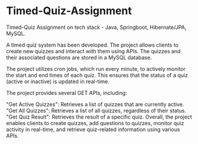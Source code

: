 # Timed-Quiz-Assignment
Timed-Quiz Assignment on tech stack - Java, Springboot, Hibernate/JPA, MySQL.


A timed quiz system has been developed. The project allows clients to create new quizzes and interact with them using APIs.
The quizzes and their associated questions are stored in a MySQL database.

The project utilizes cron jobs, which run every minute, to actively monitor the start and end times of each quiz. 
This ensures that the status of a quiz (active or inactive) is updated in real-time.

The project provides several GET APIs, including:

"Get Active Quizzes": Retrieves a list of quizzes that are currently active.
"Get All Quizzes": Retrieves a list of all quizzes, regardless of their status.
"Get Quiz Result": Retrieves the result of a specific quiz.
Overall, the project enables clients to create quizzes, add questions to quizzes, monitor quiz activity in real-time, 
and retrieve quiz-related information using various APIs.
